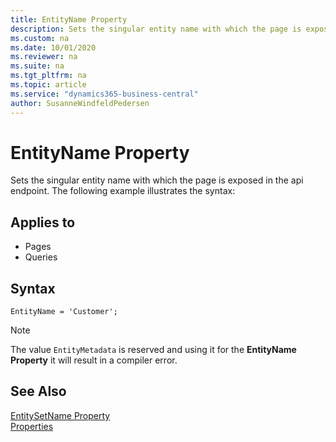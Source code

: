 ```yaml
---
title: EntityName Property
description: Sets the singular entity name with which the page is exposed in the api endpoint.
ms.custom: na
ms.date: 10/01/2020
ms.reviewer: na
ms.suite: na
ms.tgt_pltfrm: na
ms.topic: article
ms.service: "dynamics365-business-central"
author: SusanneWindfeldPedersen
---
```


# EntityName Property

Sets the singular entity name with which the page is exposed in the api endpoint. The following example illustrates the syntax:

## Applies to  
  
- Pages  
- Queries  

## Syntax

```AL
EntityName = 'Customer';
```

> [!NOTE]
> The value `EntityMetadata` is reserved and using it for the **EntityName Property** it will result in a compiler error.
  
## See Also

[EntitySetName Property](devenv-entitysetname-property.md)  
[Properties](devenv-properties.md)  